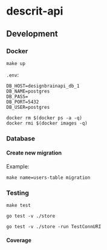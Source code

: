 # descrit-api

## Development

### Docker
`make up`

`.env`:
```shell
DB_HOST=designbrainapi_db_1
DB_NAME=postgres
DB_PASS=
DB_PORT=5432
DB_USER=postgres
```

```shell
docker rm $(docker ps -a -q)
docker rmi $(docker images -q)
```

### Database

#### Create new migration
Example:
```shell
make name=users-table migration
```

### Testing

```shell
make test
```

```shell
go test -v ./store
```

```shell
go test -v ./store -run TestConnURI
```

#### Coverage
